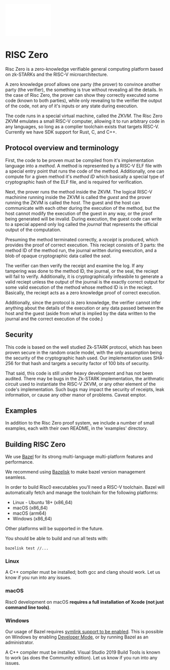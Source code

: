 <img src="docs/assets/images/Risc0-Logo_Horizontal.svg" height="100">

# RISC Zero

Risc Zero  is a zero-knowledge verifiable general computing platform based on
zk-STARKs and the RISC-V microarchitecture.

A zero knowledge proof allows one party (the prover) to convince another party
(the verifier), the something is true without revealing all the details.  In
the case of Risc Zero, the prover can show they correctly executed some code
(known to both parties), while only revealing to the verifier the output of the
code, not any of it's inputs or any state during execution.

The code runs in a special virtual machine, called the *ZKVM*.  The Risc Zero
ZKVM emulates a small RISC-V computer, allowing it to run arbitrary code in any
languages, so long as a complier toolchain exists that targets RISC-V.
Currently we have SDK support for Rust, C, and C++.

## Protocol overview and terminology

First, the code to be proven must be compiled from it's implementation language
into a *method*.  A method is represented by a RISC-V ELF file with a special
entry point that runs the code of the method.  Additionally, one can compute
for a given method it's *method ID* which basically a special type of
cryptographic hash of the ELF file, and is required for verification.

Next, the prover runs the method inside the ZKVM.  The logical RISC-V machinine
running inside the ZKVM is called the *guest* and the prover running the ZKVM
is called the *host*.  The guest and the host can communicate with each other
during the execution of the method, but the host cannot modify the execution of
the guest in any way, or the proof being generated will be invalid. During
execution, the guest code can write to a special append only log called the
*journal* that represents the official output of the computation.

Presuming the method terminated correctly, a *receipt* is produced, which
provides the proof of correct execution. This reciept consists of 3 parts: the
method ID of the method run, the journal written during execution, and a blob
of opaque cryptographic data called the *seal*.

The verifier can then verify the receipt and examine the log.  If any
tampering was done to the method ID, the journal, or the seal, the reciept will
fail to verify.  Additionally, it is cryptographically infeasbile to generate a
valid reciept unless the output of the journal is the exactly correct output
for some valid execution of the method whose method ID is in the reciept.
Basically, the reciept acts as a zero knowledge proof of correct execution.

Additionally, since the protocol is zero knowledge, the verifier cannot infer
anything about the details of the execution or any data passed between the host
and the guest (aside from what is implied by the data written to the journal
and the correct execution of the code.)

## Security

This code is based on the well studied Zk-STARK protocol, which has been proven
secure in the random oracle model, with the only assumption being the security
of the cryptographic hash used.  Our implementation uses SHA-256 for that hash
and targets a security factor of 100 bits of security.

That said, this code is still under heavy development and has not been
audited.  There may be bugs in the Zk-STARK implementation, the arithmatic
circuit used to instantiate the RISC-V ZKVM, or any other element of the code's
implementation.  Such bugs may impact the security of receipts, leak
information, or cause any other manor of problems.  Caveat emptor.

## Examples

In addition to the Risc Zero proof system, we include a number of small
examples, each with their own README, in the 'examples' directory.

## Building RISC Zero

We use [Bazel](https://bazel.build) for its strong multi-language multi-platform
features and performance.

We recommend using [Bazelisk](https://github.com/bazelbuild/bazelisk) to make
bazel version management seamless.

In order to build Risc0 executables you'll need a RISC-V toolchain.
Bazel will automatically fetch and manage the toolchain for the following platforms:

* Linux - Ubuntu 18+ (x86_64)
* macOS (x86_64)
* macOS (arm64)
* Windows (x86_64)

Other platforms will be supported in the future.

You should be able to build and run all tests with:

```
bazelisk test //...
```

### Linux

A C++ compiler must be installed; both gcc and clang should work.
Let us know if you run into any issues.

### macOS

Risc0 development on macOS **requires a full installation of Xcode (not just command line tools)**.

### Windows

Our usage of Bazel requires [symlink support to be enabled](https://bazel.build/docs/windows#symlink).
This is possible on Windows by enabling [Developer Mode](https://docs.microsoft.com/en-us/windows/apps/get-started/enable-your-device-for-development),
or by running Bazel as an administrator.

A C++ compiler must be installed. Visual Studio 2019 Build Tools is known to work (as does the Community edition).
Let us know if you run into any issues.

